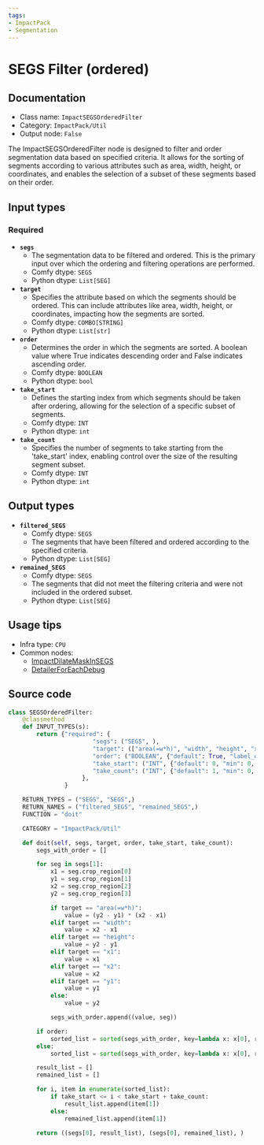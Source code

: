 ```yaml
---
tags:
- ImpactPack
- Segmentation
---
```


# SEGS Filter (ordered)
## Documentation
- Class name: `ImpactSEGSOrderedFilter`
- Category: `ImpactPack/Util`
- Output node: `False`

The ImpactSEGSOrderedFilter node is designed to filter and order segmentation data based on specified criteria. It allows for the sorting of segments according to various attributes such as area, width, height, or coordinates, and enables the selection of a subset of these segments based on their order.
## Input types
### Required
- **`segs`**
    - The segmentation data to be filtered and ordered. This is the primary input over which the ordering and filtering operations are performed.
    - Comfy dtype: `SEGS`
    - Python dtype: `List[SEG]`
- **`target`**
    - Specifies the attribute based on which the segments should be ordered. This can include attributes like area, width, height, or coordinates, impacting how the segments are sorted.
    - Comfy dtype: `COMBO[STRING]`
    - Python dtype: `List[str]`
- **`order`**
    - Determines the order in which the segments are sorted. A boolean value where True indicates descending order and False indicates ascending order.
    - Comfy dtype: `BOOLEAN`
    - Python dtype: `bool`
- **`take_start`**
    - Defines the starting index from which segments should be taken after ordering, allowing for the selection of a specific subset of segments.
    - Comfy dtype: `INT`
    - Python dtype: `int`
- **`take_count`**
    - Specifies the number of segments to take starting from the 'take_start' index, enabling control over the size of the resulting segment subset.
    - Comfy dtype: `INT`
    - Python dtype: `int`
## Output types
- **`filtered_SEGS`**
    - Comfy dtype: `SEGS`
    - The segments that have been filtered and ordered according to the specified criteria.
    - Python dtype: `List[SEG]`
- **`remained_SEGS`**
    - Comfy dtype: `SEGS`
    - The segments that did not meet the filtering criteria and were not included in the ordered subset.
    - Python dtype: `List[SEG]`
## Usage tips
- Infra type: `CPU`
- Common nodes:
    - [ImpactDilateMaskInSEGS](../../ComfyUI-Impact-Pack/Nodes/ImpactDilateMaskInSEGS.md)
    - [DetailerForEachDebug](../../ComfyUI-Impact-Pack/Nodes/DetailerForEachDebug.md)



## Source code
```python
class SEGSOrderedFilter:
    @classmethod
    def INPUT_TYPES(s):
        return {"required": {
                        "segs": ("SEGS", ),
                        "target": (["area(=w*h)", "width", "height", "x1", "y1", "x2", "y2"],),
                        "order": ("BOOLEAN", {"default": True, "label_on": "descending", "label_off": "ascending"}),
                        "take_start": ("INT", {"default": 0, "min": 0, "max": sys.maxsize, "step": 1}),
                        "take_count": ("INT", {"default": 1, "min": 0, "max": sys.maxsize, "step": 1}),
                     },
                }

    RETURN_TYPES = ("SEGS", "SEGS",)
    RETURN_NAMES = ("filtered_SEGS", "remained_SEGS",)
    FUNCTION = "doit"

    CATEGORY = "ImpactPack/Util"

    def doit(self, segs, target, order, take_start, take_count):
        segs_with_order = []

        for seg in segs[1]:
            x1 = seg.crop_region[0]
            y1 = seg.crop_region[1]
            x2 = seg.crop_region[2]
            y2 = seg.crop_region[3]

            if target == "area(=w*h)":
                value = (y2 - y1) * (x2 - x1)
            elif target == "width":
                value = x2 - x1
            elif target == "height":
                value = y2 - y1
            elif target == "x1":
                value = x1
            elif target == "x2":
                value = x2
            elif target == "y1":
                value = y1
            else:
                value = y2

            segs_with_order.append((value, seg))

        if order:
            sorted_list = sorted(segs_with_order, key=lambda x: x[0], reverse=True)
        else:
            sorted_list = sorted(segs_with_order, key=lambda x: x[0], reverse=False)

        result_list = []
        remained_list = []

        for i, item in enumerate(sorted_list):
            if take_start <= i < take_start + take_count:
                result_list.append(item[1])
            else:
                remained_list.append(item[1])

        return ((segs[0], result_list), (segs[0], remained_list), )

```
